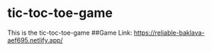 # tic-toc-toe-game
This is the tic-toc-toe-game
##Game Link: https://reliable-baklava-aef695.netlify.app/
